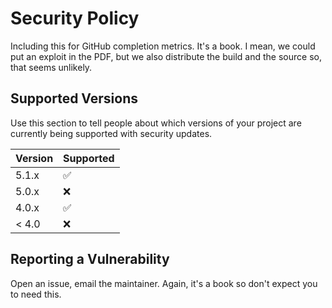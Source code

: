 # Security Policy

Including this for GitHub completion metrics. It's a book. I mean, we could put an exploit in the PDF, but we also distribute the build and the source so, that seems unlikely.

## Supported Versions

Use this section to tell people about which versions of your project are
currently being supported with security updates.

| Version | Supported          |
| ------- | ------------------ |
| 5.1.x   | :white_check_mark: |
| 5.0.x   | :x:                |
| 4.0.x   | :white_check_mark: |
| < 4.0   | :x:                |

## Reporting a Vulnerability

Open an issue, email the maintainer. Again, it's a book so don't expect you to need this.
